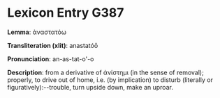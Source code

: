 # Lexicon Entry G387

**Lemma**: ἀναστατόω

**Transliteration (xlit)**: anastatóō

**Pronunciation**: an-as-tat-o'-o

**Description**:
from a derivative of ἀνίστημι (in the sense of removal); properly, to drive out of home, i.e. (by implication) to disturb (literally or figuratively):--trouble, turn upside down, make an uproar.
